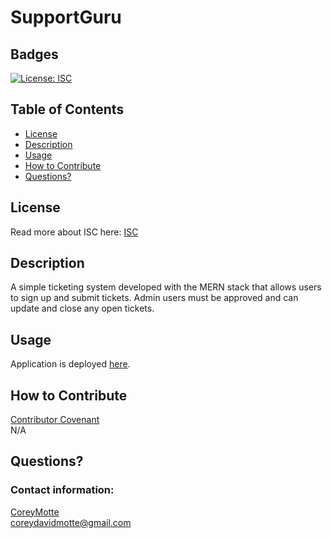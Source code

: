 # SupportGuru
  ## Badges
  [![License: ISC](https://img.shields.io/badge/License-ISC-blue.svg)](https://opensource.org/licenses/ISC)
  ## Table of Contents
  * [License](#license)
  * [Description](#description)
  * [Usage](#usage)
  * [How to Contribute](#how-to-contribute)
  * [Questions?](#questions)
  ## License
  Read more about ISC here:
  [ISC](https://opensource.org/licenses/ISC)
  ## Description
  A simple ticketing system developed with the MERN stack that allows users to sign up and submit tickets.
  Admin users must be approved and can update and close any open tickets.
  ## Usage
  Application is deployed [here](https://support-guru.herokuapp.com/).
  ## How to Contribute
  [Contributor Covenant](https://www.contributor-covenant.org/)  
  N/A
  ## Questions?
  ### Contact information: 
  [CoreyMotte](https://github.com/CoreyMotte)  
  coreydavidmotte@gmail.com
